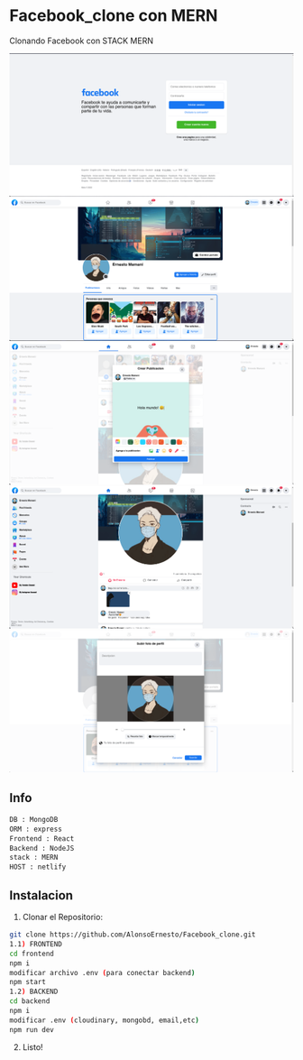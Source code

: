 # Facebook_clone con MERN

Clonando Facebook con STACK MERN 

  ![drawing](https://raw.githubusercontent.com/AlonsoErnesto/Facebook_clone/main/DOCFILES%20IMG/3.png)
  ![drawing](https://raw.githubusercontent.com/AlonsoErnesto/Facebook_clone/main/DOCFILES%20IMG/6.png)
  ![drawing](https://raw.githubusercontent.com/AlonsoErnesto/Facebook_clone/main/DOCFILES%20IMG/4.png)
  ![drawing](https://raw.githubusercontent.com/AlonsoErnesto/Facebook_clone/main/DOCFILES%20IMG/5.png)
  ![drawing](https://raw.githubusercontent.com/AlonsoErnesto/Facebook_clone/main/DOCFILES%20IMG/2.png)


  ## Info
```bash
DB : MongoDB
ORM : express
Frontend : React
Backend : NodeJS
stack : MERN
HOST : netlify 
``` 
## Instalacion

1) Clonar el Repositorio:
  
  ``` bash
  git clone https://github.com/AlonsoErnesto/Facebook_clone.git
  1.1) FRONTEND
  cd frontend 
  npm i
  modificar archivo .env (para conectar backend)
  npm start
  1.2) BACKEND
  cd backend 
  npm i
  modificar .env (cloudinary, mongobd, email,etc)
  npm run dev
  
  ```
  
2) Listo!



